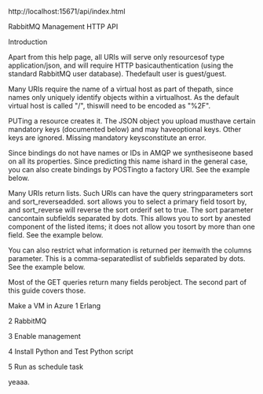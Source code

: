 
http://localhost:15671/api/index.html

RabbitMQ Management HTTP API

Introduction

Apart from this help page, all URIs will serve only resourcesof type application/json, and will require HTTP basicauthentication (using the standard RabbitMQ user database). Thedefault user is guest/guest.

Many URIs require the name of a virtual host as part of thepath, since names only uniquely identify objects within a virtualhost. As the default virtual host is called "/", thiswill need to be encoded as "%2F".

PUTing a resource creates it. The JSON object you upload musthave certain mandatory keys (documented below) and may haveoptional keys. Other keys are ignored. Missing mandatory keysconstitute an error.

Since bindings do not have names or IDs in AMQP we synthesiseone based on all its properties. Since predicting this name ishard in the general case, you can also create bindings by POSTingto a factory URI. See the example below.

Many URIs return lists. Such URIs can have the query stringparameters sort and sort_reverseadded. sort allows you to select a primary field tosort by, and sort_reverse will reverse the sort orderif set to true. The sort parameter cancontain subfields separated by dots. This allows you to sort by anested component of the listed items; it does not allow you tosort by more than one field. See the example below.

You can also restrict what information is returned per itemwith the columns parameter. This is a comma-separatedlist of subfields separated by dots. See the example below.

Most of the GET queries return many fields perobject. The second part of this guide covers those.

Make a VM in Azure
1 Erlang

2 RabbitMQ

3 Enable management

4 Install Python and Test Python script

5 Run as schedule task


yeaaa.

